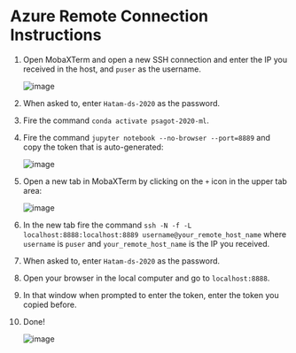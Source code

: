 # Azure Remote Connection Instructions

1. Open MobaXTerm and open a new SSH connection and enter the IP you received in the host, and `puser` as the username.

    ![image](https://user-images.githubusercontent.com/38311688/91148836-011e5e00-e6c3-11ea-9df3-cc17bf1cdf34.png)

2. When asked to, enter `Hatam-ds-2020` as the password.
3. Fire the command `conda activate psagot-2020-ml`.
4. Fire the command `jupyter notebook --no-browser --port=8889` and copy the token that is auto-generated:

    ![image](https://user-images.githubusercontent.com/38311688/91127525-18535080-e6af-11ea-9210-47526f779e0c.png)

5. Open a new tab in MobaXTerm by clicking on the `+` icon in the upper tab area:

    ![image](https://user-images.githubusercontent.com/38311688/91127585-3d47c380-e6af-11ea-8c06-da982be9beec.png)
    
6. In the new tab fire the command `ssh -N -f -L localhost:8888:localhost:8889 username@your_remote_host_name` where `username` is `puser` and `your_remote_host_name` is the IP you received.
7. When asked to, enter `Hatam-ds-2020` as the password.
8. Open your browser in the local computer and go to `localhost:8888`.
9. In that window when prompted to enter the token, enter the token you copied before.
10. Done!

    ![image](https://user-images.githubusercontent.com/38311688/91127752-96175c00-e6af-11ea-9ab7-38d8428fb5d9.png)
